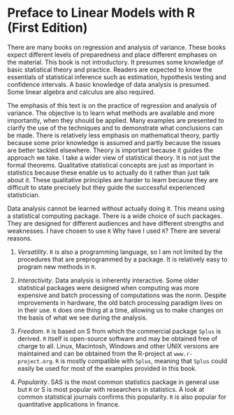 # Preface to Linear Models with R (First Edition)

There are many books on regression and analysis of variance. These
books expect different levels of preparedness and place different
emphases on the material. This book is not introductory. It presumes
some knowledge of basic statistical theory and practice. Readers are
expected to know the essentials of statistical inference such as
estimation, hypothesis testing and confidence intervals. A basic
knowledge of data analysis is presumed. Some linear algebra and
calculus are also required.

The emphasis of this text is on the practice of regression and
analysis of variance. The objective is to learn what methods are
available and more importantly, when they should be applied. Many
examples are presented to clarify the use of the techniques and to
demonstrate what conclusions can be made. There is relatively less
emphasis on mathematical theory, partly because some prior knowledge
is assumed and partly because the issues are better tackled elsewhere.
Theory is important because it guides the approach we take. I take a
wider view of statistical theory. It is not just the formal theorems.
Qualitative statistical concepts are just as important in statistics
because these enable us to actually do it rather than just talk about
it. These qualitative principles are harder to learn because they are
difficult to state precisely but they guide the successful experienced
statistician.

Data analysis cannot be learned without actually doing it. This means
using a statistical computing package. There is a wide choice of
such packages. They are designed for different audiences and have
different strengths and weaknesses. I have chosen to use `R` 
Why have I used `R`? There are several reasons.

1. *Versatility*. `R` is also a programming language, so I am not
  limited by the procedures that are preprogrammed by a package. It is
  relatively easy to program new methods in `R`.
  
2. *Interactivity*. Data analysis is inherently interactive.  Some
  older statistical packages were designed when computing was more
  expensive and batch processing of computations was the norm. Despite
  improvements in hardware, the old batch processing paradigm lives on
  in their use. `R` does one thing at a time, allowing us to make
  changes on the basis of what we see during the analysis.
  
3. *Freedom*. `R` is based on S from which the commercial
  package `Splus` is derived. `R` itself is open-source software and may
  be obtained free of charge to all.  Linux, Macintosh, Windows and
  other UNIX versions are maintained and can be obtained from the
  R-project at `www.r-project.org`. `R` is mostly compatible
  with `Splus`, meaning that `Splus` could easily be used for most of the
  examples provided in this book.
  
4. *Popularity*. SAS is the most common statistics package in general use
  but `R` or S is most popular with researchers in statistics.  A look
  at common statistical journals confirms this popularity.  `R` is also
  popular for quantitative applications in finance.
